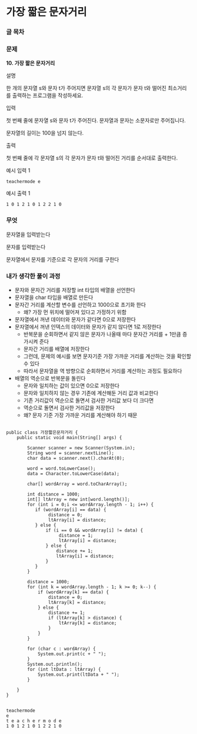 # 가장 짧은 문자거리

### 글 목차

### 문제

**10. 가장 짧은 문자거리**

설명

한 개의 문자열 s와 문자 t가 주어지면 문자열 s의 각 문자가 문자 t와 떨어진 최소거리를 출력하는 프로그램을 작성하세요.

입력

첫 번째 줄에 문자열 s와 문자 t가 주어진다. 문자열과 문자는 소문자로만 주어집니다.

문자열의 길이는 100을 넘지 않는다.

출력

첫 번째 줄에 각 문자열 s의 각 문자가 문자 t와 떨어진 거리를 순서대로 출력한다.

예시 입력 1

```
teachermode e

```

예시 출력 1

```
1 0 1 2 1 0 1 2 2 1 0
```

### 무엇

문자열을 입력받는다

문자를 입력받는다

문자열에서 문자를 기준으로 각 문자의 거리를 구한다

### 내가 생각한 풀이 과정

- 문자와 문자간 거리를 저장할 int 타입의 배열을 선언한다
- 문자열을 char 타입을 배열로 만든다
- 문자간 거리를 계산할 변수를 선언하고 1000으로 초기화 한다
    - 왜? 가장 먼 위치에 떨어져 있다고 가정하기 위함
- 문자열에서 꺼낸 데이터와 문자가 같다면 0으로 저장한다
- 문자열에서 꺼낸 인덱스의 데이터와 문자가 같지 않다면 1로 저장한다
    - 반복문을 순회하면서 같지 않은 문자가 나올때 마다 문자간 거리를 + 1만큼 증가시켜 준다
    - 문자간 거리를 배열에 저장한다
    - 그런데, 문제의 예시를 보면 문자기준 가장 가까운 거리를 계산하는 것을 확인할 수 있다
    - 따라서 문자열을 역 방향으로 순회하면서 거리를 계산하는 과정도 필요하다
- 배열의 역순으로 반복문을 돌린다
    - 문자와 일치하는 값이 있으면 0으로 저장한다
    - 문자와 일치하지 않는 경우 기존에 계산해둔 거리 값과 비교한다
    - 기존 거리값이 역순으로 돌면서 검사한 거리값 보다 더 크다면
    - 역순으로 돌면서 검사한 거리값을 저장한다
    - 왜? 문자 기준 가장 가까운 거리를 계산해야 하기 때문

```

public class 가장짧은문자거리 {
    public static void main(String[] args) {

        Scanner scanner = new Scanner(System.in);
        String word = scanner.nextLine();
        char data = scanner.next().charAt(0);

        word = word.toLowerCase();
        data = Character.toLowerCase(data);

        char[] wordArray = word.toCharArray();

        int distance = 1000;
        int[] ltArray = new int[word.length()];
        for (int i = 0;i <= wordArray.length - 1; i++) {
           if (wordArray[i] == data) {
                distance = 0;
                ltArray[i] = distance;
           } else {
               if (i == 0 && wordArray[i] != data) {
                    distance = 1;
                    ltArray[i] = distance;
               } else {
                   distance += 1;
                   ltArray[i] = distance;
               }
           }
        }

        distance = 1000;
        for (int k = wordArray.length - 1; k >= 0; k--) {
            if (wordArray[k] == data) {
                distance = 0;
                ltArray[k] = distance;
            } else {
                distance += 1;
                if (ltArray[k] > distance) {
                    ltArray[k] = distance;
                }
            }
        }

        for (char c : wordArray) {
            System.out.print(c + " ");
        }
        System.out.println();
        for (int ltData : ltArray) {
            System.out.print(ltData + " ");
        }

    }
}


```

```
teachermode
e
t e a c h e r m o d e 
1 0 1 2 1 0 1 2 2 1 0


```